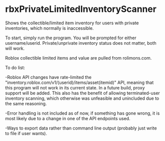 # rbxPrivateLimitedInventoryScanner
Shows the collectible/limited item inventory for users with private inventories, which normally is inaccessible.

To start, simply run the program. You will be prompted for either username/userid. Private/unprivate inventory status does not matter, both will work.

Roblox collectible limited items and value are pulled from rolimons.com.

To do list:

-Roblox API changes have rate-limited the "inventory.roblox.com/v1/(userid)/items/asset(itemid)" API, meaning that this program will not work in its current state. In a future build, proxy support will be added. This also has the benefit of allowing terminated-user inventory scanning, which otherwise was unfeasible and unincluded due to the same reasoning.

-Error handling is not included as of now, if something has gone wrong, it is most likely due to a change in one of the API endpoints used.

-Ways to export data rather than command line output (probably just write to file if user wants).

